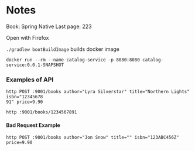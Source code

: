 # Notes
Book: Spring Native
Last page: 223


Open with Firefox

`./gradlew bootBuildImage` builds docker image 

`docker run --rm --name catalog-service -p 8080:8080 catalog-service:0.0.1-SNAPSHOT`


### Examples of API

```agsl
http POST :9001/books author="Lyra Silverstar" title="Northern Lights" isbn="12345678
91" price=9.90
```

```agsl
http :9001/books/1234567891
```

#### Bad Request Example

```agsl
http POST :9001/books author="Jon Snow" title="" isbn="123ABC456Z" price=9.90
```